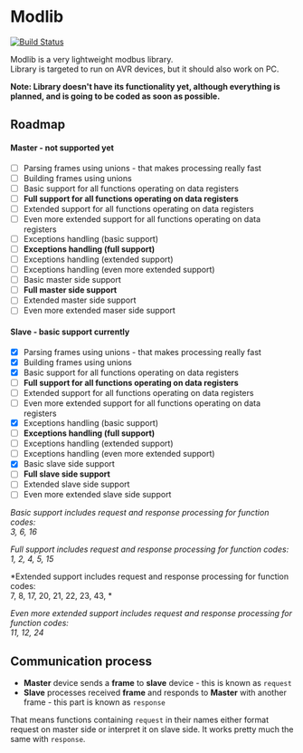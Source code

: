# Modlib
[![Build Status](https://travis-ci.org/Jacajack/modlib.svg?branch=master)](https://travis-ci.org/Jacajack/modlib)

Modlib is a very lightweight modbus library.<br>
Library is targeted to run on AVR devices, but it should also work on PC.


**Note: Library doesn't have its functionality yet, although everything is planned, and is going to be coded as soon as possible.**

## Roadmap

#### Master - not supported yet
 - [ ] Parsing frames using unions - that makes processing really fast
 - [ ] Building frames using unions
 - [ ] Basic support for all functions operating on data registers
 - [ ] **Full support for all functions operating on data registers**
 - [ ] Extended support for all functions operating on data registers
 - [ ] Even more extended support for all functions operating on data registers
 - [ ] Exceptions handling (basic support)
 - [ ] **Exceptions handling (full support)**
 - [ ] Exceptions handling (extended support)
 - [ ] Exceptions handling (even more extended support)
 - [ ] Basic master side support
 - [ ] **Full master side support**
 - [ ] Extended master side support
 - [ ] Even more extended maser side support

#### Slave - basic support currently
 - [x] Parsing frames using unions - that makes processing really fast
 - [x] Building frames using unions
 - [x] Basic support for all functions operating on data registers
 - [ ] **Full support for all functions operating on data registers**
 - [ ] Extended support for all functions operating on data registers
 - [ ] Even more extended support for all functions operating on data registers
 - [x] Exceptions handling (basic support)
 - [ ] **Exceptions handling (full support)**
 - [ ] Exceptions handling (extended support)
 - [ ] Exceptions handling (even more extended support)
 - [x] Basic slave side support
 - [ ] **Full slave side support**
 - [ ] Extended slave side support
 - [ ] Even more extended slave side support

*Basic support includes request and response processing for function codes:<br>
3, 6, 16*

*Full support includes request and response processing for function codes:<br>
1, 2, 4, 5, 15*

*Extended support includes request and response processing for function codes:<br>
7, 8, 17, 20, 21, 22, 23, 43, *

*Even more extended support includes request and response processing for function codes:<br>
11, 12, 24*

## Communication process
 - **Master** device sends a **frame** to **slave** device - this is known as `request`
 - **Slave** processes received **frame** and responds to **Master** with another frame - this part is known as `response`

That means functions containing `request` in their names either format request on master side or interpret it on slave side. It works pretty much the same with `response`.
